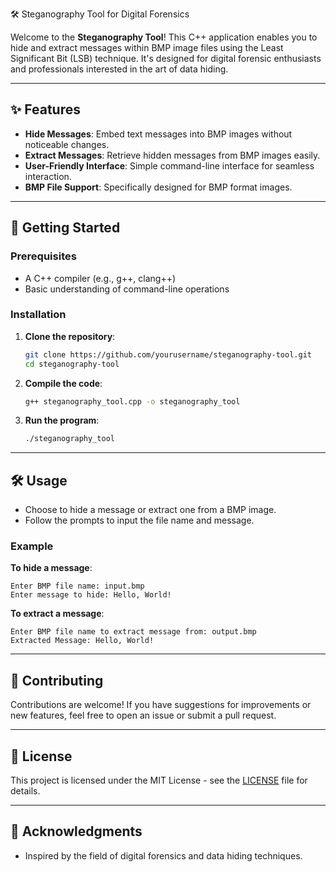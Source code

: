 🛠️ Steganography Tool for Digital Forensics

Welcome to the **Steganography Tool**! This C++ application enables you to hide and extract messages within BMP image files using the Least Significant Bit (LSB) technique. It's designed for digital forensic enthusiasts and professionals interested in the art of data hiding.

---

## ✨ Features

- **Hide Messages**: Embed text messages into BMP images without noticeable changes.
- **Extract Messages**: Retrieve hidden messages from BMP images easily.
- **User-Friendly Interface**: Simple command-line interface for seamless interaction.
- **BMP File Support**: Specifically designed for BMP format images.

---

## 🚀 Getting Started

### Prerequisites

- A C++ compiler (e.g., g++, clang++)
- Basic understanding of command-line operations

### Installation

1. **Clone the repository**:
   ```bash
   git clone https://github.com/yourusername/steganography-tool.git
   cd steganography-tool
   ```

2. **Compile the code**:
   ```bash
   g++ steganography_tool.cpp -o steganography_tool
   ```

3. **Run the program**:
   ```bash
   ./steganography_tool
   ```

---

## 🛠️ Usage

- Choose to hide a message or extract one from a BMP image.
- Follow the prompts to input the file name and message.

### Example

**To hide a message**:
```
Enter BMP file name: input.bmp
Enter message to hide: Hello, World!
```

**To extract a message**:
```
Enter BMP file name to extract message from: output.bmp
Extracted Message: Hello, World!
```

---

## 🤝 Contributing

Contributions are welcome! If you have suggestions for improvements or new features, feel free to open an issue or submit a pull request.

---

## 📄 License

This project is licensed under the MIT License - see the [LICENSE](LICENSE) file for details.

---

## 🙏 Acknowledgments

- Inspired by the field of digital forensics and data hiding techniques.
```
